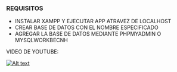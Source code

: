 ### REQUISITOS

- INSTALAR XAMPP Y EJECUTAR APP ATRAVEZ DE LOCALHOST
- CREAR BASE DE DATOS CON EL NOMBRE ESPECIFICADO
- AGREGAR LA BASE DE DATOS MEDIANTE PHPMYADMIN O MYSQLWORKBECNH

VIDEO DE YOUTUBE:

[![Alt text](https://www.youtube.com/watch?v=h4aQ1jWTKbQ)](https://www.youtube.com/watch?v=h4aQ1jWTKbQ)



